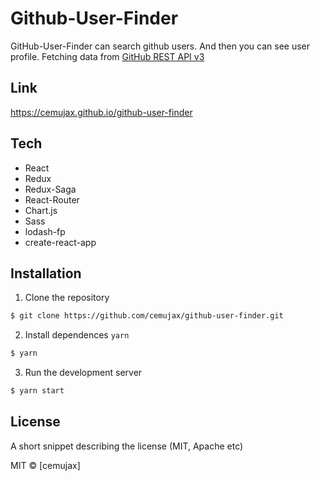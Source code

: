 # Github-User-Finder

GitHub-User-Finder can search github users. And then you can see user profile. Fetching data from [GitHub REST API v3](https://developer.github.com/v3/)

## Link

https://cemujax.github.io/github-user-finder

## Tech

- React
- Redux
- Redux-Saga
- React-Router
- Chart.js
- Sass
- lodash-fp
- create-react-app

## Installation

1. Clone the repository

```bash
$ git clone https://github.com/cemujax/github-user-finder.git
```

2. Install dependences `yarn`

```bash
$ yarn
```

3. Run the development server

```bash
$ yarn start
```

## License

A short snippet describing the license (MIT, Apache etc)

MIT © [cemujax]

